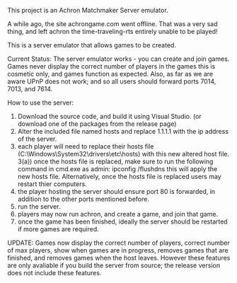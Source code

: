 This project is an Achron Matchmaker Server emulator.

A while ago, the site achrongame.com went offline.
That was a very sad thing, and left achron the time-traveling-rts entirely unable to be played!

This is a server emulator that allows games to be created.

Current Status:
The server emulator works - you can create and join games.
Games never display the correct number of players in the games this is cosmetic only, and games function as expected.
Also, as far as we are aware UPnP does not work; and so all users should forward ports 7014, 7013, and 7614.

How to use the server:
1) Download the source code, and build it using Visual Studio. (or download one of the packages from the release page)
2) Alter the included file named hosts and replace 1.1.1.1 with the ip address of the server.
3) each player will need to replace their hosts file (C:\Windows\System32\drivers\etc\hosts) with this new altered host file.
3(a)) once the hosts file is replaced, make sure to run the following command in cmd.exe as admin: 
ipconfig /flushdns
this will apply the new hosts file. Alternatively, once the hosts file is replaced users may restart thier computers.
4) the player hosting the server should ensure port 80 is forwarded, in addition to the other ports mentioned before.
5) run the server.
6) players may now run achron, and create a game, and join that game.
7) once the game has been finished, ideally the server should be restarted if more games are required.

UPDATE:
Games now display the correct number of players, correct number of max players, show when games are in progress, removes games that are finished, and removes games when the host leaves. However these features are only avaliable if you build the server from source; the release version does not include these features.
